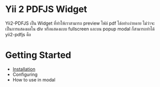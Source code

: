 Yii 2 PDFJS Widget
====================

Yii2-PDFJS  เป็น Widget ที่ทำให้เราสามารถ preview ไฟล์ pdf ได้อย่างง่ายดาย ไม่ว่าจะเป็นการแสดงผลใน div หรือแสดงแบบ fullscreen และบน popup modal ก็สามารถทำได้ yii2-pdfjs คือ

# Getting Started
- [Installation](installation.md)
- Configuring
- How to use in modal
